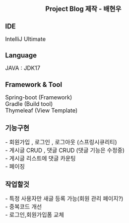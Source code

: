 <h2 style="text-align: center">Project Blog 제작 - 배현우</h2>

<h2>IDE</h3>
<p style="font-size: large">IntelliJ Ultimate</p>
<h2>Language</h2>
<p style="font-size: large">
JAVA : JDK17</p>


<h2>Framework & Tool</h3>
<p style="font-size: large">Spring-boot (Framework)<br>
Gradle (Build tool)<br>
Thymeleaf (View Template)<br></p>

<h2>기능구현</h2>
<p style="font-size: large">
- 회원가입 , 로그인 , 로그아웃 (스프링시큐리티) <br>
- 게시글 CRUD , 댓글 CRUD (댓글 기능은 수정중) <br>
- 게시글 리스트에 댓글 카운팅 <br>
- 페이징
</p>


<h2>작업할것</h2>
<p style="font-size: large">
- 특정 사용자만 새글 등록 가능(회원 관리 페이지?)<br>
- 중복코드 개선<br>
- 로그인,회원가입폼 교체<br>
